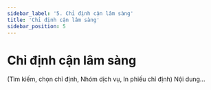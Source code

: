 ```yaml
---
sidebar_label: '5. Chỉ định cận lâm sàng'
title: 'Chỉ định cận lâm sàng'
sidebar_position: 5
---
```

# Chỉ định cận lâm sàng
(Tìm kiếm, chọn chỉ định, Nhóm dịch vụ, In phiếu chỉ định)
Nội dung...